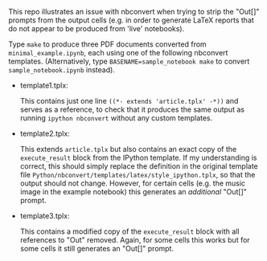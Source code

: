 This repo illustrates an issue with nbconvert when trying to strip the "Out[]"
prompts from the output cells (e.g. in order to generate LaTeX reports that do
not appear to be produced from 'live' notebooks).

Type `make` to produce three PDF documents converted from `minimal_example.ipynb`,
each using one of the following nbconvert templates. (Alternatively, type
`BASENAME=sample_notebook make` to convert `sample_notebook.ipynb` instead).

  - template1.tplx:

    This contains just one line `((*- extends 'article.tplx' -*))` and serves
    as a reference, to check that it produces the same output as running
    `ipython nbconvert` without any custom templates.

  - template2.tplx:

    This extends `article.tplx` but also contains an exact copy of the `execute_result`
    block from the IPython template. If my understanding is correct, this should
    simply replace the definition in the original template file
    `Python/nbconvert/templates/latex/style_ipython.tplx`, so that the output
    should not change. However, for certain cells (e.g. the music image in the
    example notebook) this generates an *additional* "Out[]" prompt.

  - template3.tplx:

    This contains a modified copy of the `execute_result` block with all references
    to "Out" removed. Again, for some cells this works but for some cells it still
    generates an "Out[]" prompt.

